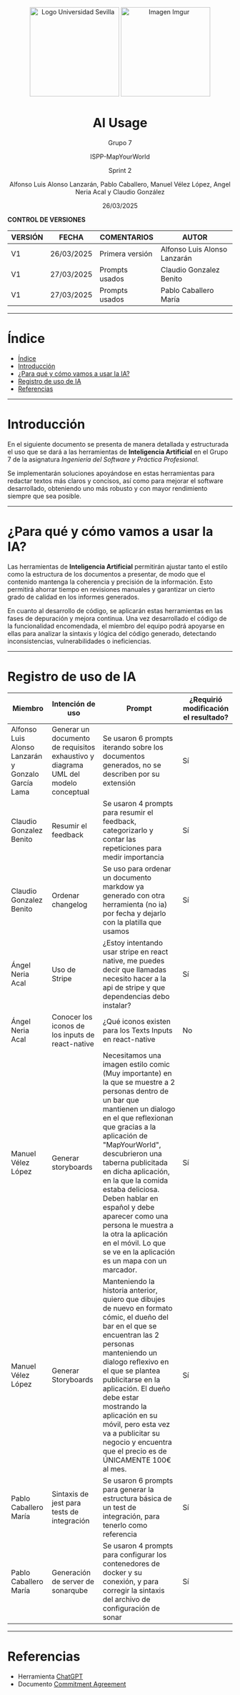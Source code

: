 <p align="center">
  <img src="https://www.ucm.es/al-acmes/file/logo-universidad-sevilla/?ver" alt="Logo Universidad Sevilla" width="200" height="200">
  <img src="https://i.imgur.com/vlzkG4H.png" alt="Imagen Imgur" width="auto" height="200">
</p>

<h1 align="center">AI Usage</h1>

<p align="center">
    Grupo 7
</p>
<p align="center">
    ISPP-MapYourWorld
</p>
<p align="center">
    Sprint 2
</p>
<p align="center">
    Alfonso Luis Alonso Lanzarán, Pablo Caballero, Manuel Vélez López, Angel Neria Acal y Claudio González
</p>
<p align="center">
    26/03/2025
</p>

**CONTROL DE VERSIONES**

| VERSIÓN | FECHA     | COMENTARIOS              | AUTOR              |
|---------|-----------|--------------------------|--------------------|
| V1      | 26/03/2025| Primera versión          | Alfonso Luis Alonso Lanzarán|
| V1      | 27/03/2025| Prompts usados         | Claudio Gonzalez Benito|
| V1      | 27/03/2025| Prompts usados         | Pablo Caballero María|
---

# Índice

- [Índice](#índice)
- [Introducción](#introducción)
- [¿Para qué y cómo vamos a usar la IA?](#para-qué-y-cómo-vamos-a-usar-la-ia)
- [Registro de uso de IA](#registro-de-uso-de-ia)
- [Referencias](#referencias)

---

# Introducción

En el siguiente documento se presenta de manera detallada y estructurada el uso que se dará a las herramientas de **Inteligencia Artificial** en el Grupo 7 de la asignatura *Ingeniería del Software y Práctica Profesional*.

Se implementarán soluciones apoyándose en estas herramientas para redactar textos más claros y concisos, así como para mejorar el software desarrollado, obteniendo uno más robusto y con mayor rendimiento siempre que sea posible.

---

# ¿Para qué y cómo vamos a usar la IA?

Las herramientas de **Inteligencia Artificial** permitirán ajustar tanto el estilo como la estructura de los documentos a presentar, de modo que el contenido mantenga la coherencia y precisión de la información. Esto permitirá ahorrar tiempo en revisiones manuales y garantizar un cierto grado de calidad en los informes generados.

En cuanto al desarrollo de código, se aplicarán estas herramientas en las fases de depuración y mejora continua. Una vez desarrollado el código de la funcionalidad encomendada, el miembro del equipo podrá apoyarse en ellas para analizar la sintaxis y lógica del código generado, detectando inconsistencias, vulnerabilidades o ineficiencias.

---

# Registro de uso de IA


| Miembro | Intención de uso | Prompt              | ¿Requirió modificación el resultado?              |
|---------|-----------|--------------------------|--------------------|
|   Alfonso Luis Alonso Lanzarán y Gonzalo García Lama | Generar un documento de requisitos exhaustivo y diagrama UML del modelo conceptual      | Se usaron 6 prompts iterando sobre los documentos generados, no se describen por su extensión     |  Sí           |
|   Claudio Gonzalez Benito | Resumir el feedback  | Se usaron 4 prompts para  resumir el feedback, categorizarlo y contar las repeticiones para medir importancia   |  Sí           |
|   Claudio Gonzalez Benito | Ordenar changelog  | Se uso para ordenar un documento markdow ya generado con otra herramienta (no ia) por fecha y dejarlo con la platilla que usamos  |  Sí           |
|Ángel Neria Acal| Uso de Stripe | ¿Estoy intentando usar stripe en react native, me puedes decir que llamadas necesito hacer a la api de stripe y que dependencias debo instalar? | Sí
|Ángel Neria Acal| Conocer los iconos de los inputs de react-native| ¿Qué iconos existen para los Texts Inputs en react-native| No
|Manuel Vélez López| Generar storyboards| Necesitamos una imagen estilo comic (Muy importante) en la que se muestre a 2  personas dentro de un bar que mantienen un dialogo en el que reflexionan que gracias a la aplicación de "MapYourWorld", descubrieron una taberna publicitada en dicha aplicación, en la que la comida estaba deliciosa.  Deben hablar en español y debe aparecer como una persona le muestra a la otra la aplicación en el móvil. Lo que se ve en la aplicación es un mapa con un marcador.| Sí
|Manuel Vélez López| Generar Storyboards| Manteniendo la historia anterior, quiero que dibujes de nuevo en formato cómic, el dueño del bar en el que se encuentran las 2 personas manteniendo un dialogo reflexivo en el que se plantea publicitarse en la aplicación. El dueño debe estar mostrando la aplicación en su móvil, pero esta vez va a publicitar su negocio y encuentra que el precio es de ÚNICAMENTE 100€ al mes.| Sí
|   Pablo Caballero María | Sintaxis de jest para tests de integración  | Se usaron 6 prompts para generar la estructura básica de un test de integración, para tenerlo como referencia  |  Sí           |
|   Pablo Caballero María | Generación de server de sonarqube  | Se usaron 4 prompts para configurar los contenedores de docker y su conexión, y para corregir la sintaxis del archivo de configuración de sonar  |  Sí           |

---

# Referencias


- Herramienta [ChatGPT](https://chatgpt.com/)
- Documento [Commitment Agreement](https://uses0.sharepoint.com/:w:/s/Grupo7ISPP/EUFGat98vcJCnMvGZ59XVxMBkPwpRwgfIKd-jkLpSDAshg?e=qFeslr)
